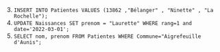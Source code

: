 3. `INSERT INTO Patientes VALUES (13862 ,"Bélanger" , "Ninette" , "La Rochelle");`
4. `UPDATE Naissances SET prenom = "Laurette" WHERE rang=1 and date='2022-03-01';` 
5. `SELECT nom, prenom FROM Patientes WHERE Commune="Aigrefeuille d'Aunis";`
